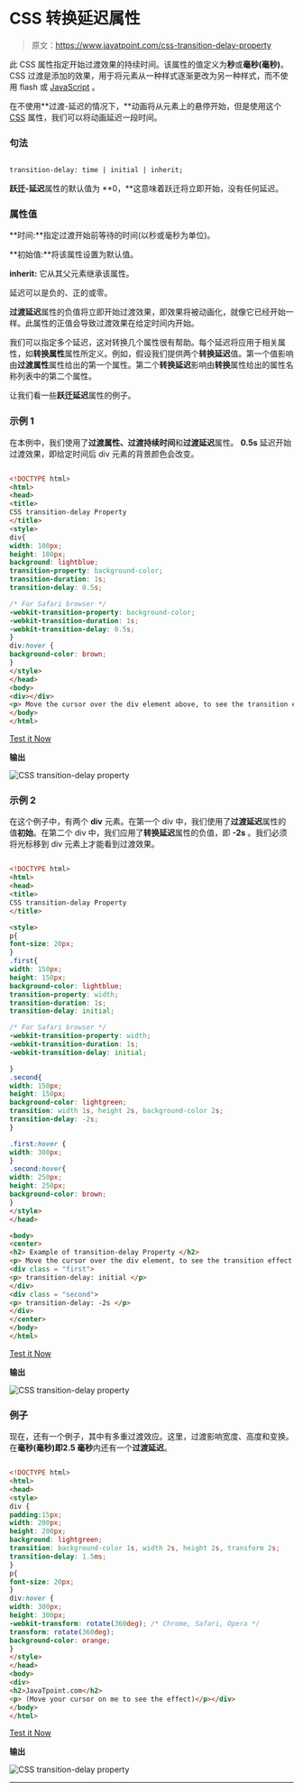 # CSS 转换延迟属性

> 原文：<https://www.javatpoint.com/css-transition-delay-property>

此 CSS 属性指定开始过渡效果的持续时间。该属性的值定义为**秒**或**毫秒(毫秒)**。CSS 过渡是添加的效果，用于将元素从一种样式逐渐更改为另一种样式，而不使用 flash 或 [JavaScript](https://www.javatpoint.com/javascript-tutorial) 。

在不使用**过渡-延迟的情况下，**动画将从元素上的悬停开始，但是使用这个 [CSS](https://www.javatpoint.com/css-tutorial) 属性，我们可以将动画延迟一段时间。

### 句法

```html

transition-delay: time | initial | inherit;

```

**跃迁-延迟**属性的默认值为 **0，**这意味着跃迁将立即开始，没有任何延迟。

### 属性值

**时间:**指定过渡开始前等待的时间(以秒或毫秒为单位)。

**初始值:**将该属性设置为默认值。

**inherit:** 它从其父元素继承该属性。

延迟可以是负的、正的或零。

**过渡延迟**属性的负值将立即开始过渡效果，即效果将被动画化，就像它已经开始一样。此属性的正值会导致过渡效果在给定时间内开始。

我们可以指定多个延迟，这对转换几个属性很有帮助。每个延迟将应用于相关属性，如**转换属性**属性所定义。例如，假设我们提供两个**转换延迟**值。第一个值影响由**过渡属性**属性给出的第一个属性。第二个**转换延迟**影响由**转换**属性给出的属性名称列表中的第二个属性。

让我们看一些**跃迁延迟**属性的例子。

### 示例 1

在本例中，我们使用了**过渡属性、过渡持续时间**和**过渡延迟**属性。 **0.5s** 延迟开始过渡效果，即给定时间后 div 元素的背景颜色会改变。

```html

<!DOCTYPE html>
<html>
<head>
<title>
CSS transition-delay Property
</title>
<style>
div{
width: 100px;
height: 100px;
background: lightblue;
transition-property: background-color;
transition-duration: 1s;
transition-delay: 0.5s;              

/* For Safari browser */
-webkit-transition-property: background-color;
-webkit-transition-duration: 1s;
-webkit-transition-delay: 0.5s;
}
div:hover {
background-color: brown;
}
</style>
</head>
<body>
<div></div>
<p> Move the cursor over the div element above, to see the transition effect. </p>
</body>
</html>

```

[Test it Now](https://www.javatpoint.com/oprweb/test.jsp?filename=css-transition-delay-property1)

**输出**

![CSS transition-delay property](img/674cbb4c9fec555746f2dfddcc05bc1e.png)

### 示例 2

在这个例子中，有两个 **div** 元素。在第一个 div 中，我们使用了**过渡延迟**属性的值**初始**。在第二个 div 中，我们应用了**转换延迟**属性的负值，即 **-2s** 。我们必须将光标移到 div 元素上才能看到过渡效果。

```html

<!DOCTYPE html>
<html>
<head>
<title>
CSS transition-delay Property
</title>

<style>
p{
font-size: 20px;
}
.first{
width: 150px;
height: 150px;
background-color: lightblue;
transition-property: width;
transition-duration: 1s;
transition-delay: initial;

/* For Safari browser */
-webkit-transition-property: width;
-webkit-transition-duration: 1s;
-webkit-transition-delay: initial;

}
.second{
width: 150px;
height: 150px;
background-color: lightgreen;
transition: width 1s, height 2s, background-color 2s;
transition-delay: -2s;
}

.first:hover {
width: 300px;
}
.second:hover{
width: 250px;
height: 250px;
background-color: brown;
}
</style>
</head>

<body>
<center>
<h2> Example of transition-delay Property </h2>
<p> Move the cursor over the div element, to see the transition effect. </p>
<div class = "first">
<p> transition-delay: initial </p>
</div>
<div class = "second">
<p> transition-delay: -2s </p>
</div>
</center>
</body>
</html>

```

[Test it Now](https://www.javatpoint.com/oprweb/test.jsp?filename=css-transition-delay-property2)

**输出**

![CSS transition-delay property](img/3d7b3a30dc5041ac13d43a3c3cdd7ede.png)

### 例子

现在，还有一个例子，其中有多重过渡效应。这里，过渡影响宽度、高度和变换。在**毫秒(毫秒)**即**2.5 毫秒**内还有一个**过渡延迟**。

```html

<!DOCTYPE html>
<html>
<head>
<style>
div {
padding:15px;
width: 200px;
height: 200px;
background: lightgreen;
transition: background-color 1s, width 2s, height 2s, transform 2s;
transition-delay: 1.5ms;
}
p{
font-size: 20px;
}
div:hover {
width: 300px;
height: 300px;
-webkit-transform: rotate(360deg); /* Chrome, Safari, Opera */
transform: rotate(360deg);
background-color: orange;
}
</style>
</head>
<body>
<div>
<h2>JavaTpoint.com</h2>
<p> (Move your cursor on me to see the effect)</p></div>
</body>
</html>

```

[Test it Now](https://www.javatpoint.com/oprweb/test.jsp?filename=css-transition-delay-property3)

**输出**

![CSS transition-delay property](img/f70dc88ba12d869a8e9280313721c60e.png)

* * *